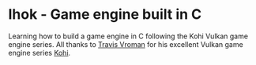 # Ihok - Game engine built in C

Learning how to build a game engine in C following the Kohi Vulkan game engine series.  All thanks to [Travis Vroman](https://www.youtube.com/c/TravisVroman) for his excellent Vulkan game engine series [Kohi](http://kohiengine.com).